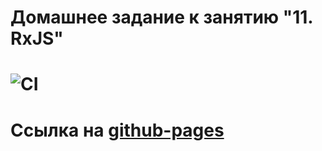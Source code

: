 # Домашнее задание к занятию "11. RxJS"

<!-- [Ссылка на задание](https://github.com/netology-code/ahj-homeworks/tree/video/media) -->

# ![CI](https://github.com/DedMaier/ahj-homeworks-rxjs/actions/workflows/ci.yml/badge.svg)

# Ссылка на [github-pages](https://dedmaier.github.io/ahj-homeworks-rxjs/)